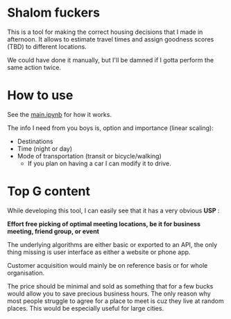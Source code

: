 # Shalom fuckers
This is a tool for making the correct housing decisions that I made in afternoon.
It allows to estimate travel times and assign goodness scores (TBD) to different locations.

We could have done it manually, but I'll be damned if I gotta perform the same action twice. 

# How to use
See the [main.ipynb](main.ipynb) for how it works.

The info I need from you boys is, option and importance (linear scaling):
* Destinations
* Time (night or day)
* Mode of transportation (transit or bicycle/walking)
    * If you plan on having a car I can modify it to drive.

# Top G content
While developing this tool, I can easily see that it has a very obvious **USP** : 

**Effort free picking of optimal meeting locations, be it for business meeting, friend group, or event**

The underlying algorithms are either basic or exported to an API, the only thing missing is user interface as either a website or phone app.

Customer acquisition would mainly be on reference basis or for whole organisation.

The price should be minimal and sold as something that for a few bucks would allow you to save precious business hours. The only reason why most people struggle to agree for a place to meet is cuz they live at random places. This would be especially useful for large cities. 